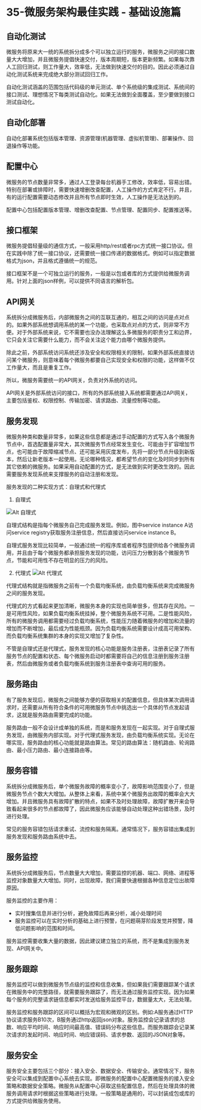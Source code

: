 # 35-微服务架构最佳实践 - 基础设施篇

## 自动化测试

微服务将原来大一统的系统拆分成多个可以独立运行的服务，微服务之间的接口数量大大增加，并且微服务提倡快速交付，版本周期短，版本更新频繁。如果每次靠人工回归测试，则工作量大，效率低，无法做到快速交付的目的。因此必须通过自动化测试系统来完成绝大部分测试回归工作。

自动化测试涵盖的范围包括代码级的单元测试、单个系统级的集成测试、系统间的接口测试、理想情况下每类测试自动化。如果无法做到全面覆盖，至少要做到接口测试自动化。

## 自动化部署

自动化部署系统包括版本管理、资源管理(机器管理、虚拟机管理)、部署操作、回退操作等功能。

## 配置中心

微服务的节点数量非常多，通过人工登录每台机器手工修改，效率低，容易出错。特别在部署或排障时，需要快速增删改查配置，人工操作的方式肯定不行。并且，有的运行配置需要动态修改并且所有节点即时生效，人工操作是无法达到的。

配置中心包括配置版本管理、增删改查配置、节点管理、配置同步、配置推送等。

## 接口框架

微服务提倡轻量级的通信方式，一般采用http/rest或者rpc方式统一接口协议。但在实践中除了统一接口协议，还需要统一接口传递的数据格式。例如可以指定数据格式为json，并且格式遵循统一的规范。

接口框架不是一个可独立运行的服务，一般是以包或者库的方式提供给微服务调用。针对上面的json样例，可以提供不同语言的解析包。

## API网关

系统拆分成微服务后，内部微服务之间的互联互通的，相互之间的访问是点对点的。如果外部系统想调用系统的某一个功能，也采取点对点的方式，则非常不方便。对于外部系统来说，它不需要也没办法理解这么多微服务的职责分工和边界，它只会关注它需要什么能力，而不会关注这个能力由哪个微服务提供。

除此之前，外部系统访问系统还涉及安全和权限相关的限制，如果外部系统直接访问某个微服务，则意味着每个微服务都要自己实现安全和权限的功能，这样做不仅工作量大，而且是重复工作。

所以，微服务需要统一的API网关，负责对外系统的访问。

API网关是外部系统访问的接口，所有的外部系统接入系统都需要通过API网关，主要包括鉴权、权限控制、传输加密、请求路由、流量控制等功能。

## 服务发现

微服务种类和数量非常多，如果这些信息都是通过手动配置的方式写入各个微服务节点中，首选配置量非常大，其次微服务节点经常发生变化、可能由于扩容增加节点，也可能由于故障缩减节点、还可能采用灰度发布，先将一部分节点升级到新版本，然后让新老版本一起使用。无论哪种情况，都希望节点的变化及时同步到所有其它依赖的微服务。如果采用自动配置的方式，是无法做到实时更改生效的。因此需要服务发现系统来支撑服务的自动注册和发现。

服务发现的二种实现方式：自理式和代理式

1. 自理式

![Alt 自理式](1029-1.png)

自理式结构是指每个微服务自己完成服务发现。例如，图中service instance A访问service registry获取服务注册信息，然后直接访问service instance B。

自理式服务发现比较简单，一般通过统一的程序库或者程序包提供给各个微服务调用，并且由于每个微服务都承担服务发现的功能，访问压力分散到各个微服务节点，节能和可用性不存在明显的压力的风险。

2. 代理式
![Alt 代理式](1029-2.png)

代理式结构就是指微服务之前有一个负载均衡系统，由负载均衡系统来完成微服务之间的服务发现。

代理式的方式看起来更加清晰，微服务本身的实现也简单很多，但其存在风险。一是可用性风险，如果负载均衡系统挂掉，整个微服务系统不可用。二是性能风险，所有的微服务调用都需要经过负载均衡系统，性能压力随着微服务的增加和流量的增加而不断增加，最后成为性能瓶颈。因为负载均衡系统需要设计成高可用架构、而负载均衡系统集群的本身的实现又增加了复杂性。

不管是自理式还是代理式，服务发现的核心功能是服务注册表，注册表记录了所有服务节点的配置和状态、每个微服务启动时都需要将自己的信息注册到服务注册表，然后由微服务或者负载均衡系统到服务注册表中查询可用的服务。

## 服务路由

有了服务发现后，微服务之间能够方便的获取相关的配置信息，但具体某次调用请求时，还需要从所有符合条件的可用微服务节点中挑选出一个具体的节点发起请求，这就是服务路由需要完成的功能。

服务路由一般不会设计成单独的系统，而是和服务发现在一起实现。对于自理式服务发现，由微服务内部实现。对于代理式服务发现，由负载均衡系统实现。无论在哪实现，服务路由的核心功能就是路由算法。常见的路由算法：随机路由、轮询路由、最小压力路由、最小连接路由等。

## 服务容错

系统拆分成微服务后，单个微服务故障的概率变小了，故障影响范围变小了，但是微服务节点个数大大增加。从整体上来看，系统中某个微服务出故障的概率会大大增加。并且微服务具有故障扩散的特点，如果不及时处理故障，故障扩散开来会导致看起来很多的节点都故障了，因此微服务应该能够自动处理这种出错场景，及时进行处理。

常见的服务容错包括请求重试、流控和服务隔离。通常情况下，服务容错出集成到服务发现和服务路由系统中去。

## 服务监控
系统拆分成微服务后，节点数量大大增加，需要监控的机器、端口、网络、进程等监控对象数量大大增加。同时，出现故障，我们需要快速根据各种信息定位出故障原因。

服务监控的主要作用：
- 实时搜集信息并进行分析，避免故障后再来分析，减小处理时间
- 服务监控可以在实时分析的基础上进行预警，在问题萌芽阶段发觉并预警，降低问题影响的范围和时间。

服务监控需要收集大量的数据，因此建议建立独立的系统，而不是集成到服务发现、API网关中。

## 服务跟踪

服务监控可以做到微服务节点级的监控和信息收集，但如果我们需要跟踪某个请求在微服务中的完整路径，就需要服务跟踪了，而无法通过服务监控实现。因为如果每个服务的完整请求链信息都实时发送给服务监控平台，数据量太大，无法处理。

服务监控和服务跟踪的区间可以概括为宏观和微观的区别。例如:A服务通过HTTP协议请求服务B10次，B服务通过http返回json对象。服务监控会记录请求的总数、响应平均时间、响应时间最高值、错误码分布这些信息。而服务跟踪会记录某次请求的发起时间、响应时间、响应错误码、请求参数、返回的JSON对象等。

## 服务安全

服务安全主要包括三个部分：接入安全、数据安全、传输安全。通常情况下，服务安全可以集成到配置中心系统去实现。即微服务的配置中心配置微服务的接入安全策略和数据安全策略。微服务从配置中心获取这些配置信息，然后在处理具体的微服务调用请求时根据这些策略进行处理。一般策略是通用的，可以封装成包或库的方式提供给微服务使用。